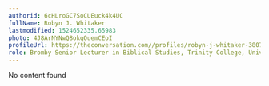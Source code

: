 ```yaml
---
authorid: 6cHLroGC7SoCUEuck4k4UC
fullName: Robyn J. Whitaker
lastmodified: 1524652335.65983
photo: 4J8ArNYNwQ8okqOuemCEoI
profileUrl: https://theconversation.com//profiles/robyn-j-whitaker-380747
role: Bromby Senior Lecturer in Biblical Studies, Trinity College, University of Divinity
---
```

No content found